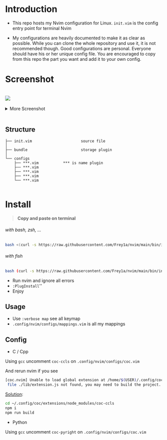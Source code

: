 # Introduction

- This repo hosts my Nvim configuration for Linux. `init.vim` is the config entry point for terminal Nvim

- My configurations are heavily documented to make it as clear as possible.
  While you can clone the whole repository and use it, it is not recommended though.
  Good configurations are personal. Everyone should have his or her unique config file.
  You are encouraged to copy from this repo the part you want and add it to your own config.

# Screenshot

</br>

<img src="https://github.com/Frey1a/dotfiles/blob/main/.github/assets/nvim-start.jpg?raw=true">
</br>
</br>

<details>
  <summary>More Screenshot</summary>
 
<img src="https://github.com/Frey1a/dotfiles/blob/main/.github/assets/nvim-coding.jpg?raw=true">
</br>
</br>

<img src="https://github.com/Frey1a/dotfiles/blob/main/.github/assets/nvim-lazygit.jpg?raw=true">
</br>
</br>

<img src="https://github.com/Frey1a/dotfiles/blob/main/.github/assets/nvim-terminal.jpg?raw=true">
</br>
</br>

<img src="https://github.com/Frey1a/dotfiles/blob/main/.github/assets/nvim-search-file.jpg?raw=true">
</br>
</br>

</details>

<br>

## Structure

```
├── init.vim                      source file
│
├── bundle                        storage plugin
│
└── configs
    ├── ***.vim           *** is name plugin
    ├── ***.vim
    ├── ***.vim
    ├── ***.vim
    └── ***.vim
  

```

# Install

> #### Copy and paste on terminal

###### with bash, zsh, ...

```bash
bash <(curl -s https://raw.githubusercontent.com/Frey1a/nvim/main/bin/install.sh)
```

###### with fish

```bash
bash (curl -s https://raw.githubusercontent.com/Frey1a/nvim/main/bin/install.sh | psub)
```

- Run nvim and ignore all errors
- `:PlugInstall`''
- Enjoy

## Usage

- Use `:verbose map` see all keymap
- `.config/nvim/configs/mappings.vim` is all my mappings

## Config

- C / Cpp

Using `gcc` uncomment `coc-ccls` on `.config/nvim/configs/coc.vim`

And rerun nvim if you see

```bash
[coc.nvim] Unable to load global extension at /home/$(USER)/.config/coc/extensions/node_modules/coc-ccls: main
 file ./lib/extension.js not found, you may need to build the project.
```

[Solution](https://github.com/Maxattax97/coc-ccls/issues/5):

```bash
cd ~/.config/coc/extensions/node_modules/coc-ccls
npm i
npm run build
```

- Python

Using `gcc` uncomment `coc-pyright` on `.config/nvim/configs/coc.vim`
